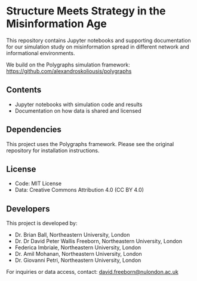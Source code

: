 # Structure Meets Strategy in the Misinformation Age

This repository contains Jupyter notebooks and supporting documentation for our simulation study on misinformation spread in different network and informational environments.

We build on the Polygraphs simulation framework: https://github.com/alexandroskoliousis/polygraphs

## Contents

- Jupyter notebooks with simulation code and results
- Documentation on how data is shared and licensed

## Dependencies

This project uses the Polygraphs framework. Please see the original repository for installation instructions.

## License

- Code: MIT License
- Data: Creative Commons Attribution 4.0 (CC BY 4.0)

## Developers

This project is developed by:

- Dr. Brian Ball, Northeastern University, London
- Dr. Dr David Peter Wallis Freeborn, Northeastern University, London
- Federica Imbriale, Northeastern University, London
- Dr. Amil Mohanan, Northeastern University, London
- Dr. Giovanni Petri, Northeastern University, London

For inquiries or data access, contact: david.freeborn@nulondon.ac.uk
